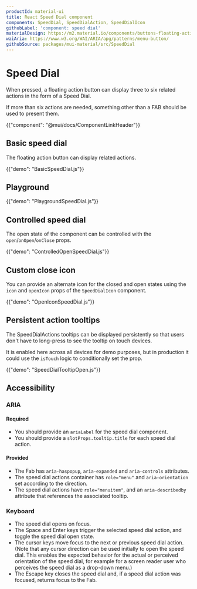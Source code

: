 ```yaml
---
productId: material-ui
title: React Speed Dial component
components: SpeedDial, SpeedDialAction, SpeedDialIcon
githubLabel: 'component: speed dial'
materialDesign: https://m2.material.io/components/buttons-floating-action-button#types-of-transitions
waiAria: https://www.w3.org/WAI/ARIA/apg/patterns/menu-button/
githubSource: packages/mui-material/src/SpeedDial
---
```


# Speed Dial

<p class="description">When pressed, a floating action button can display three to six related actions in the form of a Speed Dial.</p>

If more than six actions are needed, something other than a FAB should be used to present them.

{{"component": "@mui/docs/ComponentLinkHeader"}}

## Basic speed dial

The floating action button can display related actions.

{{"demo": "BasicSpeedDial.js"}}

## Playground

{{"demo": "PlaygroundSpeedDial.js"}}

## Controlled speed dial

The open state of the component can be controlled with the `open`/`onOpen`/`onClose` props.

{{"demo": "ControlledOpenSpeedDial.js"}}

## Custom close icon

You can provide an alternate icon for the closed and open states using the `icon` and `openIcon` props
of the `SpeedDialIcon` component.

{{"demo": "OpenIconSpeedDial.js"}}

## Persistent action tooltips

The SpeedDialActions tooltips can be displayed persistently so that users don't have to long-press to see the tooltip on touch devices.

It is enabled here across all devices for demo purposes, but in production it could use the `isTouch` logic to conditionally set the prop.

{{"demo": "SpeedDialTooltipOpen.js"}}

## Accessibility

### ARIA

#### Required

- You should provide an `ariaLabel` for the speed dial component.
- You should provide a `slotProps.tooltip.title` for each speed dial action.

#### Provided

- The Fab has `aria-haspopup`, `aria-expanded` and `aria-controls` attributes.
- The speed dial actions container has `role="menu"` and `aria-orientation` set according to the direction.
- The speed dial actions have `role="menuitem"`, and an `aria-describedby` attribute that references the associated tooltip.

### Keyboard

- The speed dial opens on focus.
- The Space and Enter keys trigger the selected speed dial action, and toggle the speed dial open state.
- The cursor keys move focus to the next or previous speed dial action. (Note that any cursor direction can be used initially to open the speed dial. This enables the expected behavior for the actual or perceived orientation of the speed dial, for example for a screen reader user who perceives the speed dial as a drop-down menu.)
- The Escape key closes the speed dial and, if a speed dial action was focused, returns focus to the Fab.
